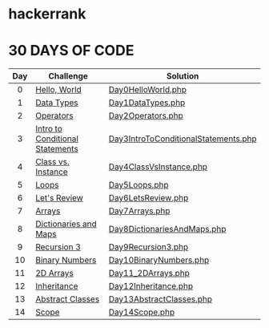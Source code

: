 # hackerrank

# 30 DAYS OF CODE

| Day | Challenge | Solution |
|:---:| --- | --- |
| 0 | [Hello, World](https://www.hackerrank.com/challenges/30-hello-world/problem) | [Day0HelloWorld.php](./src/30DaysOfCode/Day0HelloWorld.php) |
| 1 | [Data Types](https://www.hackerrank.com/challenges/30-data-types/problem) | [Day1DataTypes.php](./src/30DaysOfCode/Day1DataTypes.php) |
| 2 | [Operators](https://www.hackerrank.com/challenges/30-operators/problem) | [Day2Operators.php](./src/30DaysOfCode/Day2Operators.php) |
| 3 | [Intro to Conditional Statements](https://www.hackerrank.com/challenges/30-conditional-statements/problem) | [Day3IntroToConditionalStatements.php](./src/30DaysOfCode/Day3IntroToConditionalStatements.php) |
| 4 | [Class vs. Instance](https://www.hackerrank.com/challenges/30-class-vs-instance/problem) | [Day4ClassVsInstance.php](./src/30DaysOfCode/Day4ClassVsInstance.php) |
| 5 | [Loops](https://www.hackerrank.com/challenges/30-loops/problem) | [Day5Loops.php](./src/30DaysOfCode/Day5Loops.php) |
| 6 | [Let's Review](https://www.hackerrank.com/challenges/30-review-loop/problem) | [Day6LetsReview.php](./src/30DaysOfCode/Day6LetsReview.php) |
| 7 | [Arrays](https://www.hackerrank.com/challenges/30-arrays/problem) | [Day7Arrays.php](./src/30DaysOfCode/Day7Arrays.php) |
| 8 | [Dictionaries and Maps](https://www.hackerrank.com/challenges/30-dictionaries-and-maps/problem) | [Day8DictionariesAndMaps.php](./src/30DaysOfCode/Day8DictionariesAndMaps.php) |
| 9 | [Recursion 3](https://www.hackerrank.com/challenges/30-recursion/problem) | [Day9Recursion3.php](./src/30DaysOfCode/Day9Recursion3.php) |
| 10 | [Binary Numbers](https://www.hackerrank.com/challenges/30-binary-numbers/problem) | [Day10BinaryNumbers.php](./src/30DaysOfCode/Day10BinaryNumbers.php) |
| 11 | [2D Arrays](https://www.hackerrank.com/challenges/30-2d-arrays/problem) | [Day11_2DArrays.php](src/30DaysOfCode/Day12Inheritance.php) |
| 12 | [Inheritance](https://www.hackerrank.com/challenges/30-inheritance/problem) | [Day12Inheritance.php](src/30DaysOfCode/Day12Inheritance.php) |
| 13 | [Abstract Classes](https://www.hackerrank.com/challenges/30-abstract-classes/problem) | [Day13AbstractClasses.php](src/30DaysOfCode/Day13AbstractClasses.php) |
| 14 | [Scope](https://www.hackerrank.com/challenges/30-scope/problem) | [Day14Scope.php](src/30DaysOfCode/Day14Scope.php) |
